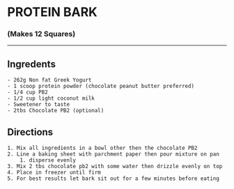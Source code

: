 # PROTEIN BARK 
### (Makes 12 Squares)
---
## Ingredents
	- 262g Non fat Greek Yogurt
	- 1 scoop protein powder (chocolate peanut butter preferred)
	- 1/4 cup PB2
	- 1/2 cup light coconut milk
	- Sweetener to taste
	- 2tbs Chocolate PB2 (optional) 

## Directions 
	1. Mix all ingredients in a bowl other then the chocolate PB2
	2. Line a baking sheet with parchment paper then pour mixture on pan
		1. disperse evenly
	3. Mix 2 tbs chocolate pb2 with some water then drizzle evenly on top
	4. Place in freezer until firm
	5. For best results let bark sit out for a few minutes before eating